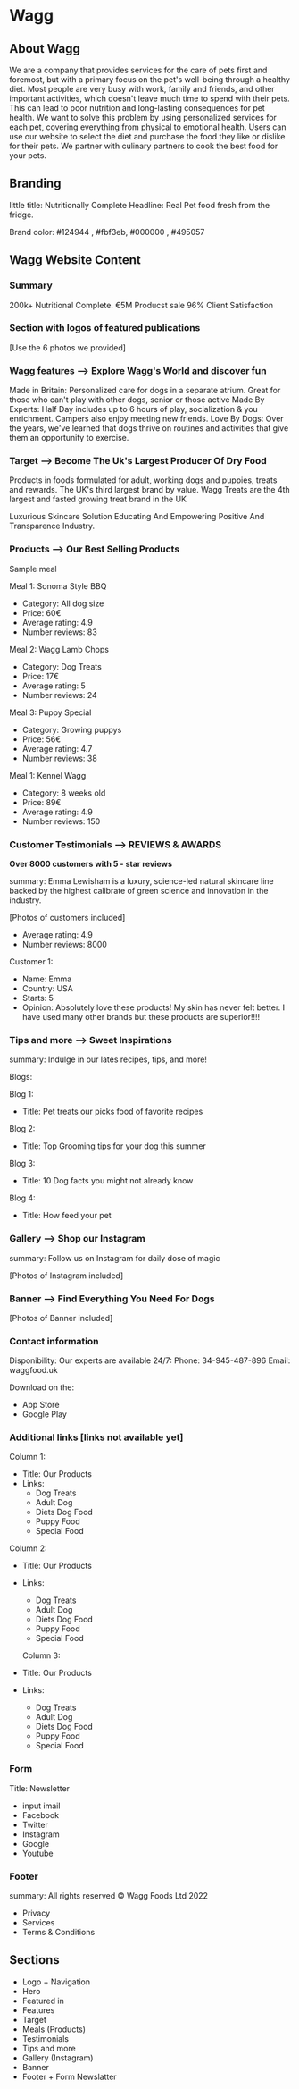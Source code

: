 # Wagg

## About Wagg

We are a company that provides services for the care of pets first and foremost, but with a primary focus on the pet's well-being through a healthy diet. Most people are very busy with work, family and friends, and other important activities, which doesn't leave much time to spend with their pets. This can lead to poor nutrition and long-lasting consequences for pet health. We want to solve this problem by using personalized services for each pet, covering everything from physical to emotional health. Users can use our website to select the diet and purchase the food they like or dislike for their pets. We partner with culinary partners to cook the best food for your pets.

## Branding

little title: Nutritionally Complete
Headline: Real Pet food fresh from the fridge.

Brand color: #124944 , #fbf3eb, #000000 , #495057

## Wagg Website Content

### Summary

200k+ Nutritional Complete.
€5M Producst sale
96% Client Satisfaction

### Section with logos of featured publications

[Use the 6 photos we provided]

### Wagg features --> Explore Wagg's World and discover fun

Made in Britain: Personalized care for dogs in a separate atrium. Great for those who can't play with other dogs, senior or those active
Made By Experts: Half Day includes up to 6 hours of play, socialization & you enrichment. Campers also enjoy meeting new friends.
Love By Dogs: Over the years, we've learned that dogs thrive on routines and activities that give them an opportunity to exercise.

### Target --> Become The Uk's Largest Producer Of Dry Food

Products in foods formulated for adult, working dogs and puppies, treats and rewards. The UK's third largest brand by value. Wagg Treats are the 4th largest and fasted growing treat brand in the UK

Luxurious Skincare Solution
Educating And Empowering
Positive And Transparence Industry.

### Products --> Our Best Selling Products

Sample meal

Meal 1: Sonoma Style BBQ

- Category: All dog size
- Price: 60€
- Average rating: 4.9
- Number reviews: 83

Meal 2: Wagg Lamb Chops

- Category: Dog Treats
- Price: 17€
- Average rating: 5
- Number reviews: 24

Meal 3: Puppy Special

- Category: Growing puppys
- Price: 56€
- Average rating: 4.7
- Number reviews: 38

Meal 1: Kennel Wagg

- Category: 8 weeks old
- Price: 89€
- Average rating: 4.9
- Number reviews: 150

### Customer Testimonials --> REVIEWS & AWARDS

**Over 8000 customers with 5 - star reviews**

summary: Emma Lewisham is a luxury, science-led natural skincare line backed by the highest calibrate of green science and innovation in the industry.

[Photos of customers included]

- Average rating: 4.9
- Number reviews: 8000

Customer 1:

- Name: Emma
- Country: USA
- Starts: 5
- Opinion: Absolutely love these products! My skin has never felt better. I have used many other brands but these products are superior!!!!

### Tips and more --> Sweet Inspirations

summary: Indulge in our lates recipes, tips, and more!

Blogs:

Blog 1:

- Title: Pet treats our picks food of favorite recipes

Blog 2:

- Title: Top Grooming tips for your dog this summer

Blog 3:

- Title: 10 Dog facts you might not already know

Blog 4:

- Title: How feed your pet

### Gallery --> Shop our Instagram

summary: Follow us on Instagram for daily dose of magic

[Photos of Instagram included]

### Banner --> Find Everything You Need For Dogs

[Photos of Banner included]

### Contact information

Disponibility: Our experts are available 24/7:
Phone: 34-945-487-896
Email: waggfood.uk

Download on the:

- App Store
- Google Play

### Additional links [links not available yet]

Column 1:

- Title: Our Products
- Links:
  - Dog Treats
  - Adult Dog
  - Diets Dog Food
  - Puppy Food
  - Special Food

Column 2:

- Title: Our Products
- Links:

  - Dog Treats
  - Adult Dog
  - Diets Dog Food
  - Puppy Food
  - Special Food

  Column 3:

- Title: Our Products
- Links:
  - Dog Treats
  - Adult Dog
  - Diets Dog Food
  - Puppy Food
  - Special Food

### Form

Title: Newsletter

- input imail
- Facebook
- Twitter
- Instagram
- Google
- Youtube

### Footer

summary: All rights reserved &copy; Wagg Foods Ltd 2022

- Privacy
- Services
- Terms & Conditions

## Sections

- Logo + Navigation
- Hero
- Featured in
- Features
- Target
- Meals (Products)
- Testimonials
- Tips and more
- Gallery (Instagram)
- Banner
- Footer + Form Newslatter
